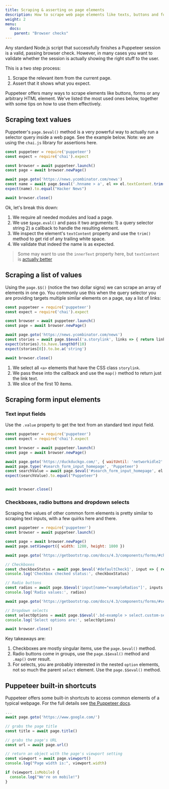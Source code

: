 ```yaml
---
title: Scraping & asserting on page elements
description: How to scrape web page elements like texts, buttons and forms with Google Chrome Puppeteer.
weight: 2
menu:
  docs:
    parent: "Browser checks"
---
```


Any standard Node.js script that successfully finishes a Puppeteer session is a valid, passing browser check. However, in
many cases you want to validate whether the session is actually showing the right stuff to the user.

This is a two step process:

1. Scrape the relevant item from the current page.
2. Assert that it shows what you expect. 

Puppeteer offers many ways to scrape elements like buttons, forms or any arbitrary HTML element. We've listed the most
used ones below, together with some tips on how to use them effectively.

## Scraping text values

Puppeteer's `page.$eval()` method is a very powerful way to actually run a selector query inside a web page. See the example
below. Note: we are using the `chai.js` library for assertions here.

```javascript
const puppeteer = require('puppeteer')
const expect = require('chai').expect

const browser = await puppeteer.launch()
const page = await browser.newPage()

await page.goto('https://news.ycombinator.com/news')
const name = await page.$eval('.hnname > a', el => el.textContent.trim())
expect(name).to.equal("Hacker News")

await browser.close()
```

Ok, let's break this down:

1. We require all needed modules and load a page.
2. We use `$page.eval()` and pass it two arguments: 1) a query selector string 2) a callback to handle the resulting element.
3. We inspect the element's `textContent` property and use the `trim()` method to get rid of any trailing white space.
4. We validate that indeed the name is as expected.

> Some may want to use the `innerText` property here, but `textContent` is [actually better](https://stackoverflow.com/questions/35213147/difference-between-textcontent-vs-innertext)


## Scraping a list of values

Using the `page.$$()` (notice the two dollar signs) we can scrape an array of elements in one go. You commonly use this
when the query selector you are providing targets multiple similar elements on a page, say a list of links:

```javascript
const puppeteer = require('puppeteer')
const expect = require('chai').expect

const browser = await puppeteer.launch()
const page = await browser.newPage()

await page.goto('https://news.ycombinator.com/news')
const stories = await page.$$eval('a.storylink', links => { return links.map(link => link.textContent).slice(0, 10) })
expect(stories).to.have.lengthOf(10)
expect(stories[0]).to.be.a('string')

await browser.close()
```

1. We select all `<a>` elements that have the CSS class `storylink`.
2. We pass these into the callback and use the `map()` method to return just the link text.
3. We slice of the first 10 items.


## Scraping form input elements

### Text input fields

Use the `.value` property to get the text from an standard text input field.

```javascript
const puppeteer = require('puppeteer')
const expect = require('chai').expect

const browser = await puppeteer.launch()
const page = await browser.newPage()

await page.goto('https://duckduckgo.com/', { waitUntil: 'networkidle2' })  
await page.type('#search_form_input_homepage', 'Puppeteer')
const searchValue = await page.$eval('#search_form_input_homepage', el => el.value)
expect(searchValue).to.equal("Puppeteer")


await browser.close()
```


### Checkboxes, radio buttons and dropdown selects

Scraping the values of other common form elements is pretty similar to scraping text inputs, with a few quirks here and
there.

```javascript
const puppeteer = require('puppeteer')
const browser = await puppeteer.launch()

const page = await browser.newPage()
await page.setViewport({ width: 1280, height: 1800 })

await page.goto('https://getbootstrap.com/docs/4.3/components/forms/#checkboxes-and-radios')

// Checkboxes
const checkboxStatus = await page.$eval('#defaultCheck1', input => { return input.checked })
console.log('Checkbox checked status:', checkboxStatus)

// Radio buttons
const radios = await page.$$eval('input[name="exampleRadios"]', inputs => { return inputs.map(input => input.value) })
console.log('Radio values:', radios)

await page.goto('https://getbootstrap.com/docs/4.3/components/forms/#select-menu')

// Dropdown selects
const selectOptions = await page.$$eval('.bd-example > select.custom-select.custom-select-lg.mb-3 > option', options => { return options.map(option => option.value ) })
console.log('Select options are:', selectOptions)

await browser.close()
```

Key takeaways are:

1. Checkboxes are mostly singular items, use the `page.$eval()` method.
2. Radio buttons come in groups, use the `page.$$eval()` method and `.map()` over result.
3. For selects, you are probably interested in the nested `option` elements, not so much the parent `select` element. Use
the `page.$$eval()` method.

## Puppeteer built-in shortcuts

Puppeteer offers some built-in shortcuts to access common elements of a typical webpage. For the full details see
[the Puppeteer docs](https://pptr.dev/#?product=Puppeteer&show=api-class-page).

```javascript
...
await page.goto('https://www.google.com/')

// grabs the page title
const title = await page.title()

// grabs the page's URL
const url = await page.url()

// return an object with the page's viewport setting
const viewport = await page.viewport()
console.log("Page width is:", viewport.width)

if (viewport.isMobile) {
  console.log("We're on mobile!")
}
```
